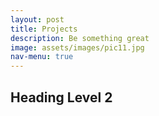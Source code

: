 ```yaml
---
layout: post
title: Projects
description: Be something great
image: assets/images/pic11.jpg
nav-menu: true
---
```


<h2>Heading Level 2</h2>

